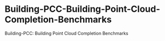 # Building-PCC-Building-Point-Cloud-Completion-Benchmarks
Building-PCC: Building Point Cloud Completion Benchmarks
